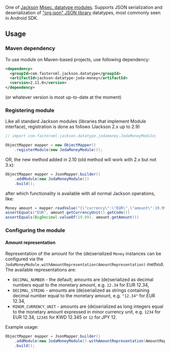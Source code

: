 One of [Jackson](../../../..jackson) [Misec. datatype modules](../../..).
Supports JSON serialization and deserialization of
["org.json" JSON library](http://json.org/java) datatypes, most commonly
seen in Android SDK.

## Usage

### Maven dependency

To use module on Maven-based projects, use following dependency:

```xml
<dependency>
  <groupId>com.fasterxml.jackson.datatype</groupId>
  <artifactId>jackson-datatype-joda-money</artifactId>
  <version>2.11.0</version>
</dependency>
```

(or whatever version is most up-to-date at the moment)

### Registering module

Like all standard Jackson modules (libraries that implement Module interface), registration is done as follows (Jackson 2.x up to 2.9)

```java
// import com.fasterxml.jackson.datatype.jodamoney.JodaMoneyModule;

ObjectMapper mapper = new ObjectMapper()
    .registerModule(new JodaMoneyModule());
```
OR, the new method added in 2.10 (old method will work with 2.x but not 3.x):

```java
ObjectMapper mapper = JsonMapper.builder()
    .addModule(new JodaMoneyModule())
    .build();
```

after which functionality is available with all normal Jackson operations, like:

```java
Money amount = mapper.readValue("{\"currency\":\"EUR\",\"amount\":19.99}", Money.class)
assertEquals("EUR", amount.getCurrencyUnit().getCode())
assertEquals(BigDecimal.valueOf(19.99), amount.getAmount())
```

### Configuring the module

#### Amount representation

Representation of the amount for the (de)serialized `Money` instances can be configured via the `JodaMoneyModule.withAmountRepresentation(AmountRepresentation)` method. The available representations are:

* `DECIMAL_NUMBER` - the default; amounts are (de)serialized as decimal numbers equal to the monetary amount, e.g. `12.34` for EUR 12.34,
* `DECIMAL_STRING` - amounts are (de)serialized as strings containing decimal number equal to the monetary amount, e.g. `"12.34"` for EUR 12.34,
* `MINOR_CURRENCY_UNIT` - amounts are (de)serialized as long integers equal to the monetary amount expressed in minor currency unit, e.g. `1234` for EUR 12.34, `12345` for KWD 12.345 or `12` for JPY 12.

Example usage:

```java
ObjectMapper mapper = JsonMapper.builder()
    .addModule(new JodaMoneyModule().withAmountRepresentation(AmountRepresentation.DECIMAL_STRING))
    .build();
```
